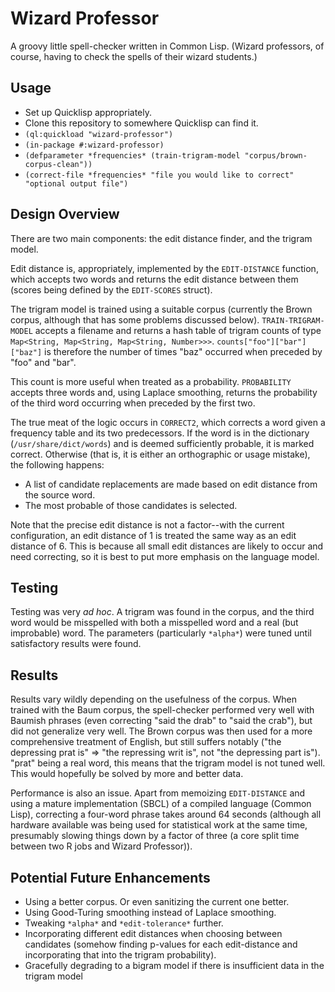 # Wizard Professor
A groovy little spell-checker written in Common Lisp. (Wizard professors, of course, having to check the spells of their wizard students.)

## Usage

* Set up Quicklisp appropriately.
* Clone this repository to somewhere Quicklisp can find it.
* `(ql:quickload "wizard-professor")`
* `(in-package #:wizard-professor)`
* `(defparameter *frequencies* (train-trigram-model "corpus/brown-corpus-clean"))`
* `(correct-file *frequencies* "file you would like to correct" "optional output file")`

## Design Overview

There are two main components: the edit distance finder, and the trigram model.

Edit distance is, appropriately, implemented by the `EDIT-DISTANCE` function, which accepts two words and returns the edit distance between them (scores being defined by the `EDIT-SCORES` struct).

The trigram model is trained using a suitable corpus (currently the Brown corpus, although that has some problems discussed below). `TRAIN-TRIGRAM-MODEL` accepts a filename and returns a hash table of trigram counts of type `Map<String, Map<String, Map<String, Number>>>`. `counts["foo"]["bar"]["baz"]` is therefore the number of times "baz" occurred when preceded by "foo" and "bar".

This count is more useful when treated as a probability. `PROBABILITY` accepts three words and, using Laplace smoothing, returns the probability of the third word occurring when preceded by the first two.

The true meat of the logic occurs in `CORRECT2`, which corrects a word given a frequency table and its two predecessors. If the word is in the dictionary (`/usr/share/dict/words`) and is deemed sufficiently probable, it is marked correct. Otherwise (that is, it is either an orthographic or usage mistake), the following happens:

* A list of candidate replacements are made based on edit distance from the source word.
* The most probable of those candidates is selected.

Note that the precise edit distance is not a factor--with the current configuration, an edit distance of 1 is treated the same way as an edit distance of 6. This is because all small edit distances are likely to occur and need correcting, so it is best to put more emphasis on the language model.

## Testing

Testing was very *ad hoc*. A trigram was found in the corpus, and the third word would be misspelled with both a misspelled word and a real (but improbable) word. The parameters (particularly `*alpha*`) were tuned until satisfactory results were found.

## Results

Results vary wildly depending on the usefulness of the corpus. When trained with the Baum corpus, the spell-checker performed very well with Baumish phrases (even correcting "said the drab" to "said the crab"), but did not generalize very well. The Brown corpus was then used for a more comprehensive treatment of English, but still suffers notably ("the depressing prat is" => "the repressing writ is", not "the depressing part is"). "prat" being a real word, this means that the trigram model is not tuned well. This would hopefully be solved by more and better data.

Performance is also an issue. Apart from memoizing `EDIT-DISTANCE` and using a mature implementation (SBCL) of a compiled language (Common Lisp), correcting a four-word phrase takes around 64 seconds (although all hardware available was being used for statistical work at the same time, presumably slowing things down by a factor of three (a core split time between two R jobs and Wizard Professor)).

## Potential Future Enhancements

* Using a better corpus. Or even sanitizing the current one better.
* Using Good-Turing smoothing instead of Laplace smoothing.
* Tweaking `*alpha*` and `*edit-tolerance*` further.
* Incorporating different edit distances when choosing between candidates (somehow finding p-values for each edit-distance and incorporating that into the trigram probability).
* Gracefully degrading to a bigram model if there is insufficient data in the trigram model
